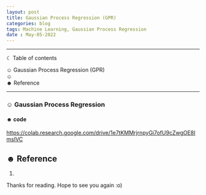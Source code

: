 ```yaml
---
layout: post
title: Gaussian Process Regression (GPR)
categories: blog
tags: Machine Learning, Gaussian Process Regression
date : May-05-2022
---
```



-----------------------------------------------------------------------

☾ Table of contents

☺︎ Gaussian Process Regression (GPR)                        
☺︎                    
☻ Reference                

-----------------------------------------------------------------------




### ☺︎ Gaussian Process Regression



#### ☻ code 
https://colab.research.google.com/drive/1e7tKMMrjrnpyGi7ofU9cZwgOE8ImsIVC



## ☻ Reference
1. 
Thanks for reading. Hope to see you again :o)
